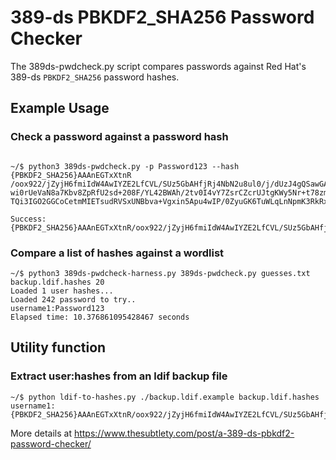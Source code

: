# 389-ds PBKDF2_SHA256 Password Checker

The 389ds-pwdcheck.py script compares passwords against Red Hat's 389-ds `PBKDF2_SHA256` password hashes.

## Example Usage

### Check a password against a password hash
```

~/$ python3 389ds-pwdcheck.py -p Password123 --hash {PBKDF2_SHA256}AAAnEGTxXtnR
/oox922/jZyjH6fmiIdW4AwIYZE2LfCVL/SUz5GbAHfjRj4NbN2u8ul0/j/dUzJ4gQSawGALGHZV74nOAtPttoZDTsh7BeGCLD/Ps7vRugwDdz9uPARXzF3bD/8qCpumvRGb4pehzfQsk+FnGgT
wi0rUeVaN8a7Kbv8ZpRfU2sd+208F/YL42BWAh/2tv0I4vY7ZsrCZcrUJtgKWy5Nr+t78zmPkrZsX/kgfnGdXhr50kN10cmkLQ0/cZOXo9CAkpeZyFu+wQ5vQdUaES2Vd5kBjJYPCkr4b2ocr4E
TQi3IGO2GGCoCetmMIETsudRVSxUNBbva+Vgxin5Apu4wIP/0ZyuGK6TuWLqLnNpmK3RkRx0xjqJ4nN2Ok0ul0XYBJcYIBt4UoaVM2uSa/Etw28Uy+zAsUv2AOiRo5

Success:
{PBKDF2_SHA256}AAAnEGTxXtnR/oox922/jZyjH6fmiIdW4AwIYZE2LfCVL/SUz5GbAHfjRj4NbN2u8ul0/j/dUzJ4gQSawGALGHZV74nOAtPttoZDTsh7BeGCLD/Ps7vRugwDdz9uPARXzF3bD/8qCpumvRGb4pehzfQsk+FnGgTwi0rUeVaN8a7Kbv8ZpRfU2sd+208F/YL42BWAh/2tv0I4vY7ZsrCZcrUJtgKWy5Nr+t78zmPkrZsX/kgfnGdXhr50kN10cmkLQ0/cZOXo9CAkpeZyFu+wQ5vQdUaES2Vd5kBjJYPCkr4b2ocr4ETQi3IGO2GGCoCetmMIETsudRVSxUNBbva+Vgxin5Apu4wIP/0ZyuGK6TuWLqLnNpmK3RkRx0xjqJ4nN2Ok0ul0XYBJcYIBt4UoaVM2uSa/Etw28Uy+zAsUv2AOiRo5:Password123
```

### Compare a list of hashes against a wordlist
```
~/$ python3 389ds-pwdcheck-harness.py 389ds-pwdcheck.py guesses.txt backup.ldif.hashes 20
Loaded 1 user hashes...
Loaded 242 password to try..
username1:Password123
Elapsed time: 10.376861095428467 seconds
```

## Utility function
### Extract user:hashes from an ldif backup file
```
~/$ python ldif-to-hashes.py ./backup.ldif.example backup.ldif.hashes
username1:{PBKDF2_SHA256}AAAnEGTxXtnR/oox922/jZyjH6fmiIdW4AwIYZE2LfCVL/SUz5GbAHfjRj4NbN2u8ul0/j/dUzJ4gQSawGALGHZV74nOAtPttoZDTsh7BeGCLD/Ps7vRugwDdz9uPARXzF3bD/8qCpumvRGb4pehzfQsk+FnGgTwi0rUeVaN8a7Kbv8ZpRfU2sd+208F/YL42BWAh/2tv0I4vY7ZsrCZcrUJtgKWy5Nr+t78zmPkrZsX/kgfnGdXhr50kN10cmkLQ0/cZOXo9CAkpeZyFu+wQ5vQdUaES2Vd5kBjJYPCkr4b2ocr4ETQi3IGO2GGCoCetmMIETsudRVSxUNBbva+Vgxin5Apu4wIP/0ZyuGK6TuWLqLnNpmK3RkRx0xjqJ4nN2Ok0ul0XYBJcYIBt4UoaVM2uSa/Etw28Uy+zAsUv2AOiRo5
```

More details at https://www.thesubtlety.com/post/a-389-ds-pbkdf2-password-checker/

